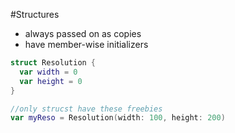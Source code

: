 #Structures

* always passed on as copies
* have member-wise initializers
```swift
struct Resolution {
  var width = 0
  var height = 0
}

//only strucst have these freebies
var myReso = Resolution(width: 100, height: 200)
```
